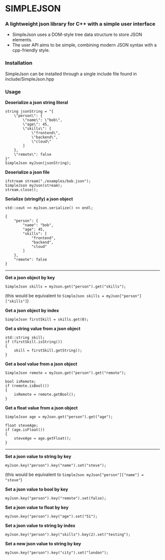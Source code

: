 # SIMPLEJSON
### A lightweight json library for C++ with a simple user interface
- SimpleJson uses a DOM-style tree data structure to store JSON elements.
- The user API aims to be simple, combining modern JSON syntax with a cpp-friendly style. 
### Installation

SimpleJson can be installed through a single include file found in include/SimpleJson.hpp

### Usage
**Deserialize a json string literal**
```
string jsonString = "{
	\"person\": {
		\"name\": \"bob\",
		\"age\": 45,
		\"skills\": [
			\"frontend\",
			\"backend\",
			\"cloud\"
		]
	},
	\"remote\": false
}"
SimpleJson myJson(jsonString);
```
**Deserialize a json file**
```
ifstream stream("./examples/bob.json");
SimpleJson myJson(stream);
stream.close();
```

**Serialize (stringify) a json object**
```
std::cout << myJson.serialize() << endl;

{
	"person": {
		"name": "bob",
		"age": 45,
		"skills": [
			"frontend",
			"backend",
			"cloud"
		]
	},
	"remote": false
}
```
---

**Get a json object by key**
```
SimpleJson skills = myJson.get("person").get("skills");
```
(this would be equivalent to `SimpleJson skills = myJson["person"]["skills"]`)

**Get a json object by index**
```
SimpleJson firstSkill = skills.get(0);
```

**Get a string value from a json object**
```
std::string skill;
if (firstSkill.isString())
{
	skill = firstSkill.getString();
} 
```

**Get a bool value from a json object**
```
SimpleJson remote = myJson.get("person").get("remote");

bool isRemote;
if (remote.isBool())
{
	isRemote = remote.getBool();
} 
```

**Get a float value from a json object**
```
SimpleJson age = myJson.get("person").get("age");

float steveAge;
if (age.isFloat())
{
	steveAge = age.getFloat();
} 
```
---

**Set a json value to string by key**
```
myJson.key("person").key("name").set("steve");
```
(this would be equivalent to `SimpleJson myJson["person"]["name"] = "steve"`)

**Set a json value to bool by key**
```
myJson.key("person").key("remote").set(false);
```
**Set a json value to float by key**
```
myJson.key("person").key("age").set("51");
```
**Set a json value to string by index**
```
myJson.key("person").key("skills").key(2).set("testing");
```
**Set a new json value to string by key**
```
myJson.key("person").key("city").set("london");
```

